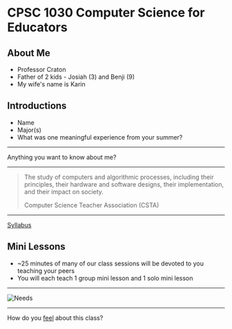CPSC 1030 Computer Science for Educators
========================================

About Me
--------

- Professor Craton
- Father of 2 kids - Josiah (3) and Benji (9)
- My wife's name is Karin

Introductions
-------------

- Name
- Major(s)
- What was one meaningful experience from your summer?

---

Anything you want to know about me?

---

> The study of computers and algorithmic processes, including their principles, their hardware and software designs, their implementation, and their impact on society.
> 
> Computer Science Teacher Association (CSTA)

---

[Syllabus](https://jncraton.github.io/elementary-computer-science-cpsc1030/)

Mini Lessons
------------

- ~25 minutes of many of our class sessions will be devoted to you teaching your peers
- You will each teach 1 group mini lesson and 1 solo mini lesson

---

![Needs](https://upload.wikimedia.org/wikipedia/commons/thumb/7/7c/Maslow%27s_Hierarchy_of_Needs_Diagram.png/1024px-Maslow%27s_Hierarchy_of_Needs_Diagram.png)

---

How do you [feel](https://nonviolentcommunication.com/wp-content/uploads/2019/07/feelings_needs.pdf) about this class?
